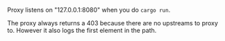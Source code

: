 Proxy listens on "127.0.0.1:8080" when you do `cargo run`.

The proxy always returns a 403 because there are no upstreams to proxy to. However it also logs the first element in the path.

